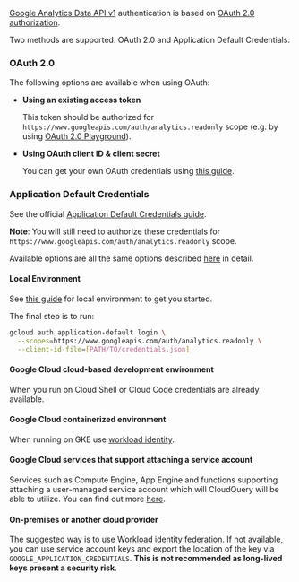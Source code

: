 [Google Analytics Data API v1](https://developers.google.com/analytics/devguides/reporting/data/v1)
authentication is based on [OAuth 2.0 authorization](https://developers.google.com/identity/protocols/oauth2).

Two methods are supported: OAuth 2.0 and Application Default Credentials.

### OAuth 2.0

The following options are available when using OAuth:

- **Using an existing access token**

  This token should be authorized for `https://www.googleapis.com/auth/analytics.readonly` scope (e.g. by using [OAuth 2.0 Playground](https://developers.google.com/oauthplayground/)).

- **Using OAuth client ID & client secret**

  You can get your own OAuth credentials using [this guide](https://developers.google.com/identity/protocols/oauth2#1.-obtain-oauth-2.0-credentials-from-the-dynamic_data.setvar.console_name-.).

### Application Default Credentials

See the official [Application Default Credentials guide](https://cloud.google.com/sdk/gcloud/reference/auth/application-default).

**Note**: You will still need to authorize these credentials for `https://www.googleapis.com/auth/analytics.readonly` scope.

Available options are all the same options described [here](https://cloud.google.com/docs/authentication/provide-credentials-adc) in detail.

#### Local Environment

See [this guide](https://developers.google.com/analytics/devguides/reporting/data/v1/quickstart-cli) for local environment to get you started.

The final step is to run:

```bash
gcloud auth application-default login \
  --scopes=https://www.googleapis.com/auth/analytics.readonly \
  --client-id-file=[PATH/TO/credentials.json]
```

#### Google Cloud cloud-based development environment

When you run on Cloud Shell or Cloud Code credentials are already available.

#### Google Cloud containerized environment

When running on GKE use [workload identity](https://cloud.google.com/kubernetes-engine/docs/how-to/workload-identity).

#### Google Cloud services that support attaching a service account

Services such as Compute Engine, App Engine and functions supporting attaching a user-managed service account which will CloudQuery will be able to utilize.
You can find out more [here](https://cloud.google.com/docs/authentication/provide-credentials-adc#attached-sa).

#### On-premises or another cloud provider

The suggested way is to use [Workload identity federation](https://cloud.google.com/iam/docs/workload-identity-federation).
If not available, you can use service account keys and export the location of the key via `GOOGLE_APPLICATION_CREDENTIALS`.
**This is not recommended as long-lived keys present a security risk**.
